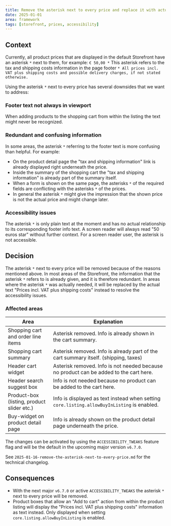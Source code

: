 ```yaml
---
title: Remove the asterisk next to every price and replace it with actual text
date: 2025-01-01
area: framework
tags: [storefront, prices, accessibility]
---
```


## Context

Currently, all product prices that are displayed in the default Storefront have an asterisk `*` next to them, for example: `€ 50,00 *`
This asterisk refers to the tax and shipping costs information in the page footer `* All prices incl. VAT plus shipping costs and possible delivery charges, if not stated otherwise.`

Using the asterisk `*` next to every price has several downsides that we want to address:

### Footer text not always in viewport

When adding products to the shopping cart from within the listing the text might never be recognized.

### Redundant and confusing information

In some areas, the asterisk `*` referring to the footer text is more confusing than helpful. For example:
* On the product detail page the "tax and shipping information" link is already displayed right underneath the price.
* Inside the summary of the shopping cart the "tax and shipping information" is already part of the summary itself.
* When a form is shown on the same page, the asterisks `*` of the required fields are conflicting with the asterisks `*` of the prices.
* In general the asterisk `*` might give the impression that the shown price is not the actual price and might change later.

### Accessibility issues

The asterisk `*` is only plain text at the moment and has no actual relationship to its corresponding footer info text.
A screen reader will always read "50 euros star" without further context. For a screen reader user, the asterisk is not accessible.

## Decision

The asterisk `*` next to every price will be removed because of the reasons mentioned above.
In most areas of the Storefront, the information that the asterisk `*` refers to is already given, and it is therefore redundant.
In areas where the asterisk `*` was actually needed, it will be replaced by the actual text "Prices incl. VAT plus shipping costs" instead to resolve the accessibility issues.

### Affected areas

| Area                                       | Explanation                                                                                 |
|--------------------------------------------|---------------------------------------------------------------------------------------------|
| Shopping cart and order line items         | Asterisk removed. Info is already shown in the cart summary.                                |
| Shopping cart summary                      | Asterisk removed. Info is already part of the cart summary itself. (shipping, taxes)        |
| Header cart widget                         | Asterisk removed. Info is not needed because no product can be added to the cart here.      |
| Header search suggest box                  | Info is not needed because no product can be added to the cart here.                        |
| Product-box (listing, product slider etc.) | Info is displayed as text instead when setting `core.listing.allowBuyInListing` is enabled. |
| Buy-widget on product detail page          | Info is already shown on the product detail page underneath the price.                      |

The changes can be activated by using the `ACCESSIBILITY_TWEAKS` feature flag and will be the default in the upcoming major version `v6.7.0`.

See `2025-01-16-remove-the-asterisk-next-to-every-price.md` for the technical changelog.

## Consequences

* With the next major `v6.7.0` or active `ACCESSIBILITY_TWEAKS` the asterisk `*` next to every price will be removed.
* Product boxes that allow an "Add to cart" action from within the product listing will display the "Prices incl. VAT plus shipping costs" information as text instead. Only displayed when setting `core.listing.allowBuyInListing` is enabled.

